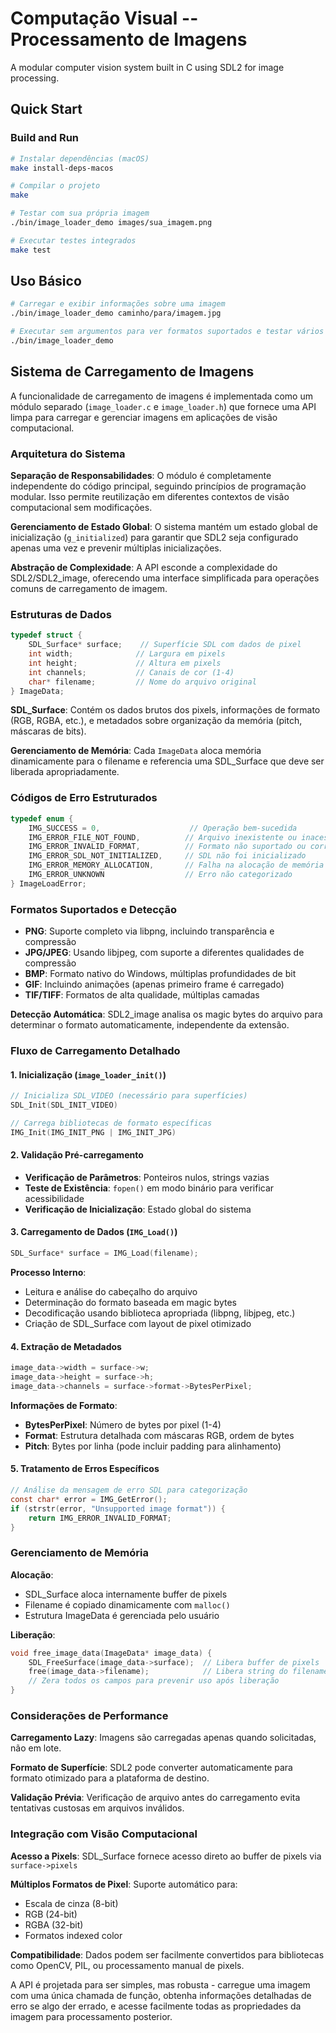 # Computação Visual -- Processamento de Imagens

A modular computer vision system built in C using SDL2 for image processing.

## Quick Start

### Build and Run
```bash
# Instalar dependências (macOS)
make install-deps-macos

# Compilar o projeto
make

# Testar com sua própria imagem
./bin/image_loader_demo images/sua_imagem.png

# Executar testes integrados
make test
```

## Uso Básico
```bash
# Carregar e exibir informações sobre uma imagem
./bin/image_loader_demo caminho/para/imagem.jpg

# Executar sem argumentos para ver formatos suportados e testar vários arquivos
./bin/image_loader_demo
```

## Sistema de Carregamento de Imagens

A funcionalidade de carregamento de imagens é implementada como um módulo separado (`image_loader.c` e `image_loader.h`) que fornece uma API limpa para carregar e gerenciar imagens em aplicações de visão computacional.

### Arquitetura do Sistema

**Separação de Responsabilidades**: O módulo é completamente independente do código principal, seguindo princípios de programação modular. Isso permite reutilização em diferentes contextos de visão computacional sem modificações.

**Gerenciamento de Estado Global**: O sistema mantém um estado global de inicialização (`g_initialized`) para garantir que SDL2 seja configurado apenas uma vez e prevenir múltiplas inicializações.

**Abstração de Complexidade**: A API esconde a complexidade do SDL2/SDL2_image, oferecendo uma interface simplificada para operações comuns de carregamento de imagem.

### Estruturas de Dados

```c
typedef struct {
    SDL_Surface* surface;    // Superfície SDL com dados de pixel
    int width;              // Largura em pixels
    int height;             // Altura em pixels  
    int channels;           // Canais de cor (1-4)
    char* filename;         // Nome do arquivo original
} ImageData;
```

**SDL_Surface**: Contém os dados brutos dos pixels, informações de formato (RGB, RGBA, etc.), e metadados sobre organização da memória (pitch, máscaras de bits).

**Gerenciamento de Memória**: Cada `ImageData` aloca memória dinamicamente para o filename e referencia uma SDL_Surface que deve ser liberada apropriadamente.

### Códigos de Erro Estruturados

```c
typedef enum {
    IMG_SUCCESS = 0,                    // Operação bem-sucedida
    IMG_ERROR_FILE_NOT_FOUND,          // Arquivo inexistente ou inacessível
    IMG_ERROR_INVALID_FORMAT,          // Formato não suportado ou corrupto
    IMG_ERROR_SDL_NOT_INITIALIZED,     // SDL não foi inicializado
    IMG_ERROR_MEMORY_ALLOCATION,       // Falha na alocação de memória
    IMG_ERROR_UNKNOWN                  // Erro não categorizado
} ImageLoadError;
```

### Formatos Suportados e Detecção

- **PNG**: Suporte completo via libpng, incluindo transparência e compressão
- **JPG/JPEG**: Usando libjpeg, com suporte a diferentes qualidades de compressão
- **BMP**: Formato nativo do Windows, múltiplas profundidades de bit
- **GIF**: Incluindo animações (apenas primeiro frame é carregado)
- **TIF/TIFF**: Formatos de alta qualidade, múltiplas camadas

**Detecção Automática**: SDL2_image analisa os magic bytes do arquivo para determinar o formato automaticamente, independente da extensão.

### Fluxo de Carregamento Detalhado

#### 1. Inicialização (`image_loader_init()`)
```c
// Inicializa SDL_VIDEO (necessário para superfícies)
SDL_Init(SDL_INIT_VIDEO)

// Carrega bibliotecas de formato específicas
IMG_Init(IMG_INIT_PNG | IMG_INIT_JPG)
```

#### 2. Validação Pré-carregamento
- **Verificação de Parâmetros**: Ponteiros nulos, strings vazias
- **Teste de Existência**: `fopen()` em modo binário para verificar acessibilidade
- **Verificação de Inicialização**: Estado global do sistema

#### 3. Carregamento de Dados (`IMG_Load()`)
```c
SDL_Surface* surface = IMG_Load(filename);
```
**Processo Interno**:
- Leitura e análise do cabeçalho do arquivo
- Determinação do formato baseada em magic bytes
- Decodificação usando biblioteca apropriada (libpng, libjpeg, etc.)
- Criação de SDL_Surface com layout de pixel otimizado

#### 4. Extração de Metadados
```c
image_data->width = surface->w;
image_data->height = surface->h;
image_data->channels = surface->format->BytesPerPixel;
```

**Informações de Formato**:
- **BytesPerPixel**: Número de bytes por pixel (1-4)
- **Format**: Estrutura detalhada com máscaras RGB, ordem de bytes
- **Pitch**: Bytes por linha (pode incluir padding para alinhamento)

#### 5. Tratamento de Erros Específicos
```c
// Análise da mensagem de erro SDL para categorização
const char* error = IMG_GetError();
if (strstr(error, "Unsupported image format")) {
    return IMG_ERROR_INVALID_FORMAT;
}
```

### Gerenciamento de Memória

**Alocação**:
- SDL_Surface aloca internamente buffer de pixels
- Filename é copiado dinamicamente com `malloc()`
- Estrutura ImageData é gerenciada pelo usuário

**Liberação**:
```c
void free_image_data(ImageData* image_data) {
    SDL_FreeSurface(image_data->surface);  // Libera buffer de pixels
    free(image_data->filename);            // Libera string do filename
    // Zera todos os campos para prevenir uso após liberação
}
```

### Considerações de Performance

**Carregamento Lazy**: Imagens são carregadas apenas quando solicitadas, não em lote.

**Formato de Superfície**: SDL2 pode converter automaticamente para formato otimizado para a plataforma de destino.

**Validação Prévia**: Verificação de arquivo antes do carregamento evita tentativas custosas em arquivos inválidos.

### Integração com Visão Computacional

**Acesso a Pixels**: SDL_Surface fornece acesso direto ao buffer de pixels via `surface->pixels`

**Múltiplos Formatos de Pixel**: Suporte automático para:
- Escala de cinza (8-bit)
- RGB (24-bit)  
- RGBA (32-bit)
- Formatos indexed color

**Compatibilidade**: Dados podem ser facilmente convertidos para bibliotecas como OpenCV, PIL, ou processamento manual de pixels.

A API é projetada para ser simples, mas robusta - carregue uma imagem com uma única chamada de função, obtenha informações detalhadas de erro se algo der errado, e acesse facilmente todas as propriedades da imagem para processamento posterior.